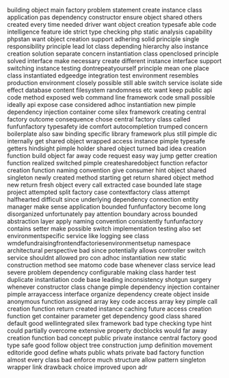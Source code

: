 building object main factory problem statement create instance class application pas dependency constructor ensure object shared others created every time needed driver want object creation typesafe able code intelligence feature ide strict type checking php static analysis capability phpstan want object creation support adhering solid principle single responsibility principle lead lot class depending hierarchy also instance creation solution separate concern instantiation class openclosed principle solved interface make necessary create different instance interface support switching instance testing dontrepeatyourself principle mean one place class instantiated edgeedge integration test environment resembles production environment closely possible still able switch service isolate side effect database content filesystem randomness etc want keep public api code method exposed web command line framework code small possible ideally api expose case considered adhoc instantiation new pimple dependency injection container come silex framework creating central factory outcome consequence chose central factory class called funfunfactory typesafety ide comfort autocompletion trumped concern boilerplate also saw binding specific library framework plus still pimple dic internally get shared object wrapped access instance pimple typesafe getters hindsight pimple holder shared object turned bad idea creation function build object far away code request easy way jump getter creation function realized switched pimple createsharedobject function refactor creation function naming convention give consumer hint object shared singleton newly created method starting get return shared object method new return fresh object every call extracted case bounded late stage project attempted split factory case contextfactory class attempt halfhearted difficult since underlying dependency connection entity manager make sense application bounded funfunfactory become long disorganized unfortunately pay attention boundary across bounded abstraction layer apply naming convention consistently funfunfactory contains setter make possible switch implementation testing also set environmentspecific service like logging see class wmdefundraisingfrontendfactoriesenvironmentsetup namespace architectural perspective bad since potentially allows controller switch service shouldnt allowed pro con adhoc instantiation new static construction method see matomo code base whenever class service lead severe problem dependency configurable making class harder test duplicate instantiation code base leading inconsistency shotgun surgery whenever constructor class change pimple dependency injection container pimple arrayaccess interface organize dependency create object inside anonymous function assigned array key code access array key pimple call creation function return created instance caching future access creation function get container parameter get dependency good class shared default good wellintegrated silex framework bad type checking type hint could partially overcome extensive property docblocks would far away creation function bad concept public private instance central factory good type safe good follow object tree construction jump definition movement editoride good define whats public whats private bad factory function almost every class bad enforce much structure allow pattern singleton wrapper link drawback choice improved upon adr